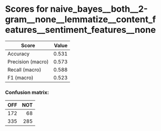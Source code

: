 # Scores for naive_bayes__both__2-gram__none__lemmatize__content_features__sentiment_features__none
|      Score      |Value|
|-----------------|----:|
|Accuracy         |0.531|
|Precision (macro)|0.573|
|Recall (macro)   |0.588|
|F1 (macro)       |0.523|

### Confusion matrix:
|OFF|NOT|
|--:|--:|
|172| 68|
|335|285|
